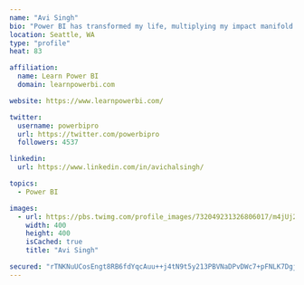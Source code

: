 ```yaml
---
name: "Avi Singh"
bio: "Power BI has transformed my life, multiplying my impact manifold. Now I am on a mission to spread the word and share the knowledge"
location: Seattle, WA
type: "profile"
heat: 83

affiliation:
  name: Learn Power BI
  domain: learnpowerbi.com

website: https://www.learnpowerbi.com/

twitter:
  username: powerbipro
  url: https://twitter.com/powerbipro
  followers: 4537

linkedin:
  url: https://www.linkedin.com/in/avichalsingh/

topics:
  - Power BI

images:
  - url: https://pbs.twimg.com/profile_images/732049231326806017/m4jUj2Lu_400x400.jpg
    width: 400
    height: 400
    isCached: true
    title: "Avi Singh"

secured: "rTNKNuUCosEngt8RB6fdYqcAuu++j4tN9t5y213PBVNaDPvDWc7+pFNLK7DgjuQCsAzTLAu4I4bGr42r6drUCLCD6UDP2JFitZTyQlHeKoat6dKPirtqcw1aIRL6FLP2twyRRUTvAf3+sLe41RpJm8jA1bVP0VDqTFeolC5ewBjQizcx/SnrGzL6D6ZHGVnjplGRimlvNzOxcD3p0MNxwB9eC+MRhZT9BrHYBwOrw6vGHuKMDoLrb3qO7mNzjVbpULc5227fbNnHEvgEE4n7KmPk5jBnLeqqGQu2tUZplV7C37C7t928g33AAwi+wMcMHpK2d0x6vr7UdUlTLUkaoe5XHNJ0exSpBCROpbPOMXwA40rva3rsR1F6r7MONOoYG45YZjK4Pbvg/8O7UwAmTibuPrQv85RVC08iSvEtdTM=;tF6EA0KIeRJ8RTB5kAZR/A=="
---
```


